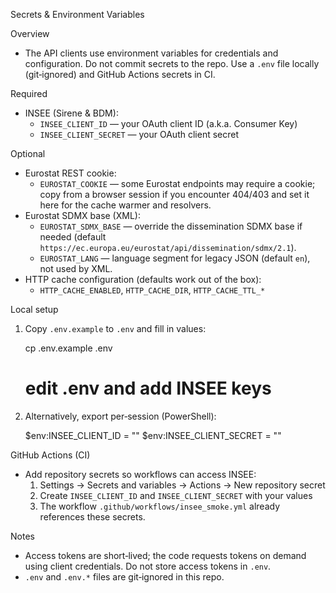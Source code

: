 Secrets & Environment Variables

Overview

- The API clients use environment variables for credentials and configuration. Do not commit secrets to the repo. Use a `.env` file locally (git‑ignored) and GitHub Actions secrets in CI.

Required

- INSEE (Sirene & BDM):
  - `INSEE_CLIENT_ID` — your OAuth client ID (a.k.a. Consumer Key)
  - `INSEE_CLIENT_SECRET` — your OAuth client secret

Optional

- Eurostat REST cookie:
  - `EUROSTAT_COOKIE` — some Eurostat endpoints may require a cookie; copy from a browser session if you encounter 404/403 and set it here for the cache warmer and resolvers.
- Eurostat SDMX base (XML):
  - `EUROSTAT_SDMX_BASE` — override the dissemination SDMX base if needed (default `https://ec.europa.eu/eurostat/api/dissemination/sdmx/2.1`).
  - `EUROSTAT_LANG` — language segment for legacy JSON (default `en`), not used by XML.
- HTTP cache configuration (defaults work out of the box):
  - `HTTP_CACHE_ENABLED`, `HTTP_CACHE_DIR`, `HTTP_CACHE_TTL_*`

Local setup

1) Copy `.env.example` to `.env` and fill in values:

   cp .env.example .env
   # edit .env and add INSEE keys

2) Alternatively, export per‑session (PowerShell):

   $env:INSEE_CLIENT_ID = "<your id>"
   $env:INSEE_CLIENT_SECRET = "<your secret>"

GitHub Actions (CI)

- Add repository secrets so workflows can access INSEE:
  1. Settings → Secrets and variables → Actions → New repository secret
  2. Create `INSEE_CLIENT_ID` and `INSEE_CLIENT_SECRET` with your values
  3. The workflow `.github/workflows/insee_smoke.yml` already references these secrets.

Notes

- Access tokens are short‑lived; the code requests tokens on demand using client credentials. Do not store access tokens in `.env`.
- `.env` and `.env.*` files are git‑ignored in this repo.
